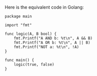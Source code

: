 Here is the equivalent code in Golang:

```golang
package main

import "fmt"

func logic(A, B bool) {
    fmt.Printf("A AND b: %t\n", A && B)
    fmt.Printf("A OR b: %t\n", A || B)
    fmt.Printf("NOT a: %t\n", !A)
}

func main() {
    logic(true, false)
}
```
